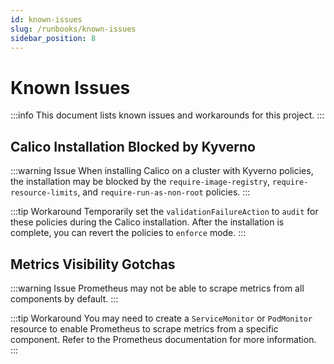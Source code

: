 ```yaml
---
id: known-issues
slug: /runbooks/known-issues
sidebar_position: 8
---
```


# Known Issues

:::info This document lists known issues and workarounds for this project. :::

## Calico Installation Blocked by Kyverno

:::warning Issue When installing Calico on a cluster with Kyverno policies, the installation may be blocked by the `require-image-registry`, `require-resource-limits`, and `require-run-as-non-root` policies. :::

:::tip Workaround Temporarily set the `validationFailureAction` to `audit` for these policies during the Calico installation. After the installation is complete, you can revert the policies to `enforce` mode. :::

## Metrics Visibility Gotchas

:::warning Issue Prometheus may not be able to scrape metrics from all components by default. :::

:::tip Workaround You may need to create a `ServiceMonitor` or `PodMonitor` resource to enable Prometheus to scrape metrics from a specific component. Refer to the Prometheus documentation for more information. :::
